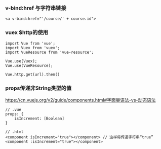 <!--
@Author: BoHai <bohai>
@Date:   2016-11-29T19:43:17+08:00
@Email:  bohai@100.com
@Last modified by:   bohai
@Last modified time: 2016-12-14 11:19:30
-->



### v-bind:href 与字符串链接

```
<a v-bind:href="'/course/' + course.id">
```
### vuex $http的使用

```
import Vue from 'vue';
import Vuex from 'vuex';
import VueResource from 'vue-resource';

Vue.use(Vuex);
Vue.use(VueResource);

Vue.http.get(url).then()
```

### props传递非String类型的值
https://cn.vuejs.org/v2/guide/components.html#字面量语法-vs-动态语法
```
// .vue
props: {
    isIncrement: [Boolean]
}

// .html
<component isIncrement="true"></component> // 这样将传递字符串“true”
<component :isIncrement="true"></component>

```
